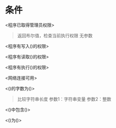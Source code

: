 # 条件

<程序已取得管理员权限>
> 返回布尔值，检查当前执行权限
> 无参数

<程序有写入()的权限>

<程序有读取()的权限>

<程序有执行()的权限>

<网络连接可用>

<()的字数为()>
> 比较字符串长度
> 参数1：字符串变量
> 参数2：整数

<()中包含()>

<()为()>